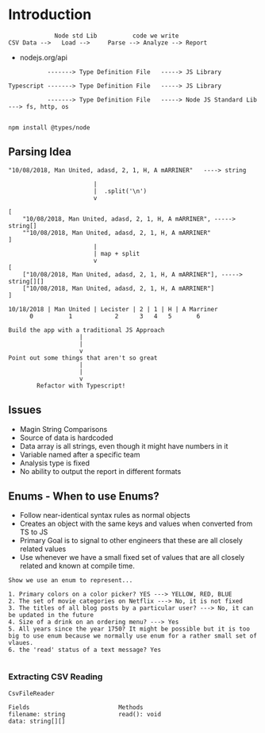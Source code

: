 # Introduction

```
             Node std Lib          code we write   
CSV Data -->   Load -->     Parse --> Analyze --> Report

```

- nodejs.org/api



```
           -------> Type Definition File   -----> JS Library 
 
Typescript -------> Type Definition File   -----> JS Library
 
           -------> Type Definition File   -----> Node JS Standard Lib ---> fs, http, os


npm install @types/node

```

## Parsing Idea
```
"10/08/2018, Man United, adasd, 2, 1, H, A mARRINER"   ----> string

                        |
                        |  .split('\n')
                        v

[
    "10/08/2018, Man United, adasd, 2, 1, H, A mARRINER", -----> string[]
    ""10/08/2018, Man United, adasd, 2, 1, H, A mARRINER"
]
                        |
                        | map + split
                        v
[
    ["10/08/2018, Man United, adasd, 2, 1, H, A mARRINER"], -----> string[][]
    ["10/08/2018, Man United, adasd, 2, 1, H, A mARRINER"]
]

```

```
10/18/2018 | Man United | Lecister | 2 | 1 | H | A Marriner
      0          1            2      3   4   5       6

```

```
Build the app with a traditional JS Approach
                    |
                    |
                    v
Point out some things that aren't so great
                    |
                    |
                    v
        Refactor with Typescript!
```

## Issues
- Magin String Comparisons
- Source of data is hardcoded
- Data array is all strings, even though it might have numbers in it
- Variable named after a specific team
- Analysis type is fixed
- No ability to output the report in different formats

## Enums - When to use Enums?
- Follow near-identical syntax rules as normal objects
- Creates an object with the same keys and values when converted from TS to JS
- Primary Goal is to signal to other engineers that these are all closely related values
- Use whenever we have a small fixed set of values that are all closely related and known at compile time.

```
Show we use an enum to represent...

1. Primary colors on a color picker? YES ---> YELLOW, RED, BLUE
2. The set of movie categories on Netflix ---> No, it is not fixed
3. The titles of all blog posts by a particular user? ---> No, it can be updated in the future
4. Size of a drink on an ordering menu? ---> Yes
5. All years since the year 1750? It might be possible but it is too big to use enum because we normally use enum for a rather small set of vlaues.
6. the 'read' status of a text message? Yes


```

### Extracting CSV Reading

```
CsvFileReader

Fields                         Methods
filename: string               read(): void
data: string[][]

```